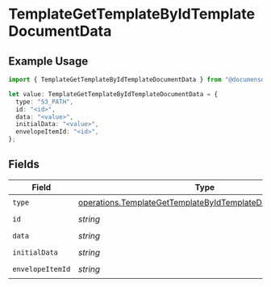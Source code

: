 # TemplateGetTemplateByIdTemplateDocumentData

## Example Usage

```typescript
import { TemplateGetTemplateByIdTemplateDocumentData } from "@documenso/sdk-typescript/models/operations";

let value: TemplateGetTemplateByIdTemplateDocumentData = {
  type: "S3_PATH",
  id: "<id>",
  data: "<value>",
  initialData: "<value>",
  envelopeItemId: "<id>",
};
```

## Fields

| Field                                                                                                                                    | Type                                                                                                                                     | Required                                                                                                                                 | Description                                                                                                                              |
| ---------------------------------------------------------------------------------------------------------------------------------------- | ---------------------------------------------------------------------------------------------------------------------------------------- | ---------------------------------------------------------------------------------------------------------------------------------------- | ---------------------------------------------------------------------------------------------------------------------------------------- |
| `type`                                                                                                                                   | [operations.TemplateGetTemplateByIdTemplateDocumentDataType](../../models/operations/templategettemplatebyidtemplatedocumentdatatype.md) | :heavy_check_mark:                                                                                                                       | N/A                                                                                                                                      |
| `id`                                                                                                                                     | *string*                                                                                                                                 | :heavy_check_mark:                                                                                                                       | N/A                                                                                                                                      |
| `data`                                                                                                                                   | *string*                                                                                                                                 | :heavy_check_mark:                                                                                                                       | N/A                                                                                                                                      |
| `initialData`                                                                                                                            | *string*                                                                                                                                 | :heavy_check_mark:                                                                                                                       | N/A                                                                                                                                      |
| `envelopeItemId`                                                                                                                         | *string*                                                                                                                                 | :heavy_check_mark:                                                                                                                       | N/A                                                                                                                                      |